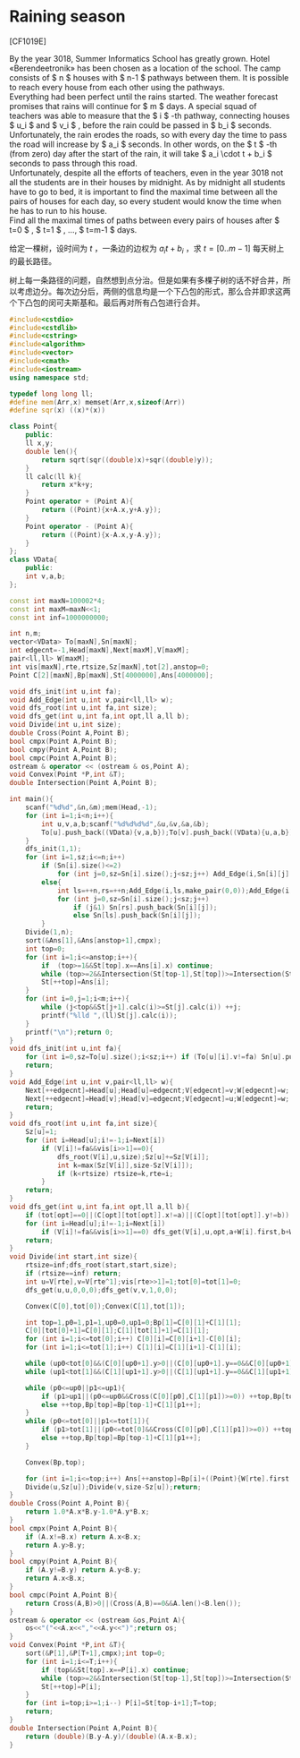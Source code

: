 # Raining season
[CF1019E]

By the year 3018, Summer Informatics School has greatly grown. Hotel «Berendeetronik» has been chosen as a location of the school. The camp consists of $ n $ houses with $ n-1 $ pathways between them. It is possible to reach every house from each other using the pathways.  
Everything had been perfect until the rains started. The weather forecast promises that rains will continue for $ m $ days. A special squad of teachers was able to measure that the $ i $ -th pathway, connecting houses $ u_i $ and $ v_i $ , before the rain could be passed in $ b_i $ seconds. Unfortunately, the rain erodes the roads, so with every day the time to pass the road will increase by $ a_i $ seconds. In other words, on the $ t $ -th (from zero) day after the start of the rain, it will take $ a_i \cdot t + b_i $ seconds to pass through this road.  
Unfortunately, despite all the efforts of teachers, even in the year 3018 not all the students are in their houses by midnight. As by midnight all students have to go to bed, it is important to find the maximal time between all the pairs of houses for each day, so every student would know the time when he has to run to his house.  
Find all the maximal times of paths between every pairs of houses after $ t=0 $ , $ t=1 $ , ..., $ t=m-1 $ days.

给定一棵树，设时间为 $t$ ，一条边的边权为 $a _ it+b _ i$ ，求 $t=[0..m-1]$ 每天树上的最长路径。

树上每一条路径的问题，自然想到点分治。但是如果有多棵子树的话不好合并，所以考虑边分。每次边分后，两侧的信息均是一个下凸包的形式，那么合并即求这两个下凸包的闵可夫斯基和。最后再对所有凸包进行合并。

```cpp
#include<cstdio>
#include<cstdlib>
#include<cstring>
#include<algorithm>
#include<vector>
#include<cmath>
#include<iostream>
using namespace std;

typedef long long ll;
#define mem(Arr,x) memset(Arr,x,sizeof(Arr))
#define sqr(x) ((x)*(x))

class Point{
    public:
    ll x,y;
    double len(){
        return sqrt(sqr((double)x)+sqr((double)y));
    }
    ll calc(ll k){
        return x*k+y;
    }
    Point operator + (Point A){
        return ((Point){x+A.x,y+A.y});
    }
    Point operator - (Point A){
        return ((Point){x-A.x,y-A.y});
    }
};
class VData{
    public:
    int v,a,b;
};

const int maxN=100002*4;
const int maxM=maxN<<1;
const int inf=1000000000;

int n,m;
vector<VData> To[maxN],Sn[maxN];
int edgecnt=-1,Head[maxN],Next[maxM],V[maxM];
pair<ll,ll> W[maxM];
int vis[maxN],rte,rtsize,Sz[maxN],tot[2],anstop=0;
Point C[2][maxN],Bp[maxN],St[4000000],Ans[4000000];

void dfs_init(int u,int fa);
void Add_Edge(int u,int v,pair<ll,ll> w);
void dfs_root(int u,int fa,int size);
void dfs_get(int u,int fa,int opt,ll a,ll b);
void Divide(int u,int size);
double Cross(Point A,Point B);
bool cmpx(Point A,Point B);
bool cmpy(Point A,Point B);
bool cmpc(Point A,Point B);
ostream & operator << (ostream & os,Point A);
void Convex(Point *P,int &T);
double Intersection(Point A,Point B);

int main(){
    scanf("%d%d",&n,&m);mem(Head,-1);
    for (int i=1;i<n;i++){
        int u,v,a,b;scanf("%d%d%d%d",&u,&v,&a,&b);
        To[u].push_back((VData){v,a,b});To[v].push_back((VData){u,a,b});
    }
    dfs_init(1,1);
    for (int i=1,sz;i<=n;i++)
        if (Sn[i].size()<=2)
            for (int j=0,sz=Sn[i].size();j<sz;j++) Add_Edge(i,Sn[i][j].v,make_pair(Sn[i][j].a,Sn[i][j].b));
        else{
            int ls=++n,rs=++n;Add_Edge(i,ls,make_pair(0,0));Add_Edge(i,rs,make_pair(0,0));
            for (int j=0,sz=Sn[i].size();j<sz;j++)
                if (j&1) Sn[rs].push_back(Sn[i][j]);
                else Sn[ls].push_back(Sn[i][j]);
        }
    Divide(1,n);
    sort(&Ans[1],&Ans[anstop+1],cmpx);
    int top=0;
    for (int i=1;i<=anstop;i++){
        if  (top>=1&&St[top].x==Ans[i].x) continue;
        while (top>=2&&Intersection(St[top-1],St[top])>=Intersection(St[top],Ans[i])) --top;
        St[++top]=Ans[i];
    }
    for (int i=0,j=1;i<m;i++){
        while (j<top&&St[j+1].calc(i)>=St[j].calc(i)) ++j;
        printf("%lld ",(ll)St[j].calc(i));
    }
    printf("\n");return 0;
}
void dfs_init(int u,int fa){
    for (int i=0,sz=To[u].size();i<sz;i++) if (To[u][i].v!=fa) Sn[u].push_back(To[u][i]),dfs_init(To[u][i].v,u);
    return;
}
void Add_Edge(int u,int v,pair<ll,ll> w){
    Next[++edgecnt]=Head[u];Head[u]=edgecnt;V[edgecnt]=v;W[edgecnt]=w;
    Next[++edgecnt]=Head[v];Head[v]=edgecnt;V[edgecnt]=u;W[edgecnt]=w;
    return;
}
void dfs_root(int u,int fa,int size){
    Sz[u]=1;
    for (int i=Head[u];i!=-1;i=Next[i])
        if (V[i]!=fa&&vis[i>>1]==0){
            dfs_root(V[i],u,size);Sz[u]+=Sz[V[i]];
            int k=max(Sz[V[i]],size-Sz[V[i]]);
            if (k<rtsize) rtsize=k,rte=i;
        }
    return;
}
void dfs_get(int u,int fa,int opt,ll a,ll b){
    if (tot[opt]==0||(C[opt][tot[opt]].x!=a)||(C[opt][tot[opt]].y!=b)) C[opt][++tot[opt]]=((Point){a,b});
    for (int i=Head[u];i!=-1;i=Next[i])
        if (V[i]!=fa&&vis[i>>1]==0) dfs_get(V[i],u,opt,a+W[i].first,b+W[i].second);
    return;
}
void Divide(int start,int size){
    rtsize=inf;dfs_root(start,start,size);
    if (rtsize==inf) return;
    int u=V[rte],v=V[rte^1];vis[rte>>1]=1;tot[0]=tot[1]=0;
    dfs_get(u,u,0,0,0);dfs_get(v,v,1,0,0);

    Convex(C[0],tot[0]);Convex(C[1],tot[1]);

    int top=1,p0=1,p1=1,up0=0,up1=0;Bp[1]=C[0][1]+C[1][1];
    C[0][tot[0]+1]=C[0][1];C[1][tot[1]+1]=C[1][1];
    for (int i=1;i<=tot[0];i++) C[0][i]=C[0][i+1]-C[0][i];
    for (int i=1;i<=tot[1];i++) C[1][i]=C[1][i+1]-C[1][i];

    while (up0<tot[0]&&(C[0][up0+1].y>0||(C[0][up0+1].y==0&&C[0][up0+1].x>=0))) ++up0;
    while (up1<tot[1]&&(C[1][up1+1].y>0||(C[1][up1+1].y==0&&C[1][up1+1].x>=0))) ++up1;

    while (p0<=up0||p1<=up1){
        if (p1>up1||(p0<=up0&&Cross(C[0][p0],C[1][p1])>=0)) ++top,Bp[top]=Bp[top-1]+C[0][p0++];
        else ++top,Bp[top]=Bp[top-1]+C[1][p1++];
    }
    while (p0<=tot[0]||p1<=tot[1]){
        if (p1>tot[1]||(p0<=tot[0]&&Cross(C[0][p0],C[1][p1])>=0)) ++top,Bp[top]=Bp[top-1]+C[0][p0++];
        else ++top,Bp[top]=Bp[top-1]+C[1][p1++];
    }

    Convex(Bp,top);

    for (int i=1;i<=top;i++) Ans[++anstop]=Bp[i]+((Point){W[rte].first,W[rte].second});
    Divide(u,Sz[u]);Divide(v,size-Sz[u]);return;
}
double Cross(Point A,Point B){
    return 1.0*A.x*B.y-1.0*A.y*B.x;
}
bool cmpx(Point A,Point B){
    if (A.x!=B.x) return A.x<B.x;
    return A.y>B.y;
}
bool cmpy(Point A,Point B){
    if (A.y!=B.y) return A.y<B.y;
    return A.x<B.x;
}
bool cmpc(Point A,Point B){
    return Cross(A,B)>0||(Cross(A,B)==0&&A.len()<B.len());
}
ostream & operator << (ostream &os,Point A){
    os<<"("<<A.x<<","<<A.y<<")";return os;
}
void Convex(Point *P,int &T){
    sort(&P[1],&P[T+1],cmpx);int top=0;
    for (int i=1;i<=T;i++){
        if (top&&St[top].x==P[i].x) continue;
        while (top>=2&&Intersection(St[top-1],St[top])>=Intersection(St[top],P[i])) --top;
        St[++top]=P[i];
    }
    for (int i=top;i>=1;i--) P[i]=St[top-i+1];T=top;
    return;
}
double Intersection(Point A,Point B){
    return (double)(B.y-A.y)/(double)(A.x-B.x);
}
```